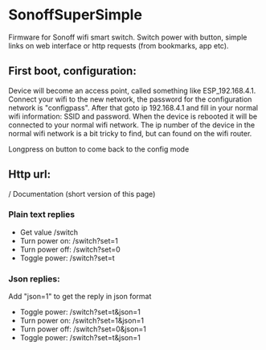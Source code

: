 # SonoffSuperSimple

Firmware for Sonoff wifi smart switch. Switch power with button, simple links on web interface or http requests (from bookmarks, app etc).

## First boot, configuration:
Device will become an access point, called something like ESP_192.168.4.1. Connect your wifi to the new network, the password for the configuration network is "configpass". After that goto ip 192.168.4.1 and fill in your normal wifi information: SSID and password. When the device is rebooted it will be connected to your normal wifi network. The ip number of the device in the normal wifi network is a bit tricky to find, but can found on the wifi router.

Longpress on button to come back to the config mode

## Http url:

/ Documentation (short version of this page)

### Plain text replies
* Get value /switch
* Turn power on: /switch?set=1
* Turn power off: /switch?set=0 
* Toggle power: /switch?set=t 

### Json replies:
Add "json=1" to get the reply in json format
* Toggle power: /switch?set=t&json=1
* Turn power on: /switch?set=1&json=1
* Turn power off: /switch?set=0&json=1
* Toggle power: /switch?set=t&json=1
